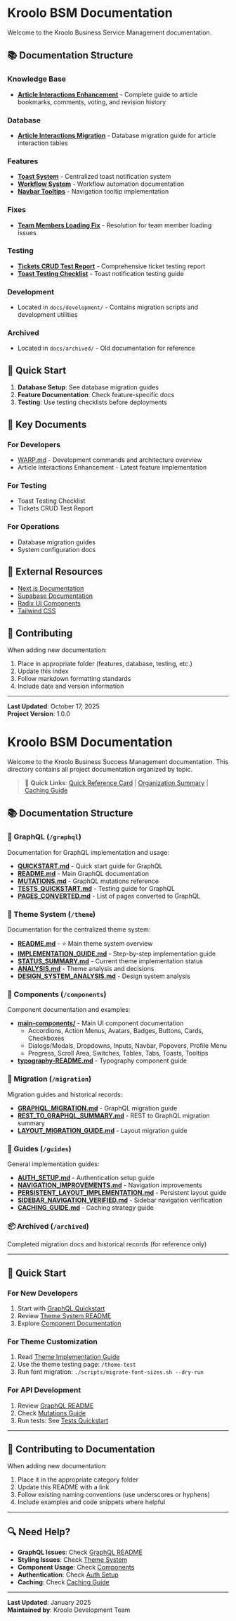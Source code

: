# Kroolo BSM Documentation

Welcome to the Kroolo Business Service Management documentation.

## 📚 Documentation Structure

### Knowledge Base
- **[Article Interactions Enhancement](./knowledge-base/ARTICLE_INTERACTIONS_ENHANCEMENT.md)** - Complete guide to article bookmarks, comments, voting, and revision history

### Database
- **[Article Interactions Migration](./database/README_ARTICLE_INTERACTIONS.md)** - Database migration guide for article interaction tables

### Features  
- **[Toast System](./TOAST_SYSTEM.md)** - Centralized toast notification system
- **[Workflow System](./WORKFLOW_SYSTEM.md)** - Workflow automation documentation
- **[Navbar Tooltips](./NAVBAR_TOOLTIPS.md)** - Navigation tooltip implementation

### Fixes
- **[Team Members Loading Fix](./fixes/TEAM_MEMBERS_LOADING_FIX.md)** - Resolution for team member loading issues

### Testing
- **[Tickets CRUD Test Report](./TICKETS_CRUD_TEST_REPORT.md)** - Comprehensive ticket testing report
- **[Toast Testing Checklist](./TOAST_TESTING_CHECKLIST.md)** - Toast notification testing guide

### Development
- Located in `docs/development/` - Contains migration scripts and development utilities

### Archived
- Located in `docs/archived/` - Old documentation for reference

## 🚀 Quick Start

1. **Database Setup**: See database migration guides
2. **Feature Documentation**: Check feature-specific docs
3. **Testing**: Use testing checklists before deployments

## 📖 Key Documents

### For Developers
- [WARP.md](../WARP.md) - Development commands and architecture overview
- Article Interactions Enhancement - Latest feature implementation

### For Testing
- Toast Testing Checklist
- Tickets CRUD Test Report

### For Operations
- Database migration guides
- System configuration docs

## 🔗 External Resources

- [Next.js Documentation](https://nextjs.org/docs)
- [Supabase Documentation](https://supabase.com/docs)
- [Radix UI Components](https://www.radix-ui.com/)
- [Tailwind CSS](https://tailwindcss.com/docs)

## 📝 Contributing

When adding new documentation:
1. Place in appropriate folder (features, database, testing, etc.)
2. Update this index
3. Follow markdown formatting standards
4. Include date and version information

---

**Last Updated**: October 17, 2025  
**Project Version**: 1.0.0

# Kroolo BSM Documentation

Welcome to the Kroolo Business Success Management documentation. This directory contains all project documentation organized by topic.

> 📌 **Quick Links**: [Quick Reference Card](./QUICK_REFERENCE.md) | [Organization Summary](./ORGANIZATION.md) | [Caching Guide](./CACHING_GUIDE.md)

## 📚 Documentation Structure

### 🔷 GraphQL (`/graphql`)
Documentation for GraphQL implementation and usage:
- **[QUICKSTART.md](./graphql/QUICKSTART.md)** - Quick start guide for GraphQL
- **[README.md](./graphql/README.md)** - Main GraphQL documentation
- **[MUTATIONS.md](./graphql/MUTATIONS.md)** - GraphQL mutations reference
- **[TESTS_QUICKSTART.md](./graphql/TESTS_QUICKSTART.md)** - Testing guide for GraphQL
- **[PAGES_CONVERTED.md](./graphql/PAGES_CONVERTED.md)** - List of pages converted to GraphQL

### 🎨 Theme System (`/theme`)
Documentation for the centralized theme system:
- **[README.md](./theme/README.md)** - ⭐ Main theme system overview
- **[IMPLEMENTATION_GUIDE.md](./theme/IMPLEMENTATION_GUIDE.md)** - Step-by-step implementation guide
- **[STATUS_SUMMARY.md](./theme/STATUS_SUMMARY.md)** - Current theme implementation status
- **[ANALYSIS.md](./theme/ANALYSIS.md)** - Theme analysis and decisions
- **[DESIGN_SYSTEM_ANALYSIS.md](./theme/DESIGN_SYSTEM_ANALYSIS.md)** - Design system analysis

### 🧩 Components (`/components`)
Component documentation and examples:
- **[main-components/](./components/main-components/)** - Main UI component documentation
  - Accordions, Action Menus, Avatars, Badges, Buttons, Cards, Checkboxes
  - Dialogs/Modals, Dropdowns, Inputs, Navbar, Popovers, Profile Menu
  - Progress, Scroll Area, Switches, Tables, Tabs, Toasts, Tooltips
- **[typography-README.md](./components/typography-README.md)** - Typography component guide

### 🔄 Migration (`/migration`)
Migration guides and historical records:
- **[GRAPHQL_MIGRATION.md](./migration/GRAPHQL_MIGRATION.md)** - GraphQL migration guide
- **[REST_TO_GRAPHQL_SUMMARY.md](./migration/REST_TO_GRAPHQL_SUMMARY.md)** - REST to GraphQL migration summary
- **[LAYOUT_MIGRATION_GUIDE.md](./migration/LAYOUT_MIGRATION_GUIDE.md)** - Layout migration guide

### 📖 Guides (`/guides`)
General implementation guides:
- **[AUTH_SETUP.md](./guides/AUTH_SETUP.md)** - Authentication setup guide
- **[NAVIGATION_IMPROVEMENTS.md](./guides/NAVIGATION_IMPROVEMENTS.md)** - Navigation improvements
- **[PERSISTENT_LAYOUT_IMPLEMENTATION.md](./guides/PERSISTENT_LAYOUT_IMPLEMENTATION.md)** - Persistent layout guide
- **[SIDEBAR_NAVIGATION_VERIFIED.md](./guides/SIDEBAR_NAVIGATION_VERIFIED.md)** - Sidebar navigation verification
- **[CACHING_GUIDE.md](./CACHING_GUIDE.md)** - Caching strategy guide

### 📦 Archived (`/archived`)
Completed migration docs and historical records (for reference only)

---

## 🚀 Quick Start

### For New Developers
1. Start with [GraphQL Quickstart](./graphql/QUICKSTART.md)
2. Review [Theme System README](./theme/README.md)
3. Explore [Component Documentation](./components/main-components/)

### For Theme Customization
1. Read [Theme Implementation Guide](./theme/IMPLEMENTATION_GUIDE.md)
2. Use the theme testing page: `/theme-test`
3. Run font migration: `./scripts/migrate-font-sizes.sh --dry-run`

### For API Development
1. Review [GraphQL README](./graphql/README.md)
2. Check [Mutations Guide](./graphql/MUTATIONS.md)
3. Run tests: See [Tests Quickstart](./graphql/TESTS_QUICKSTART.md)

---

## 📝 Contributing to Documentation

When adding new documentation:
1. Place it in the appropriate category folder
2. Update this README with a link
3. Follow existing naming conventions (use underscores or hyphens)
4. Include examples and code snippets where helpful

---

## 🔍 Need Help?

- **GraphQL Issues**: Check [GraphQL README](./graphql/README.md)
- **Styling Issues**: Check [Theme System](./theme/README.md)
- **Component Usage**: Check [Components](./components/main-components/)
- **Authentication**: Check [Auth Setup](./guides/AUTH_SETUP.md)
- **Caching**: Check [Caching Guide](./CACHING_GUIDE.md)

---

**Last Updated**: January 2025  
**Maintained by**: Kroolo Development Team
